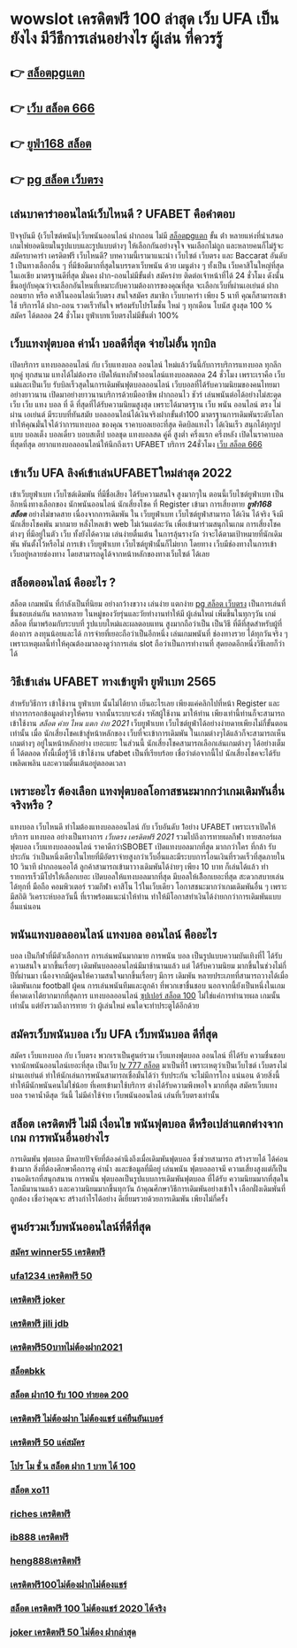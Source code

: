 # wowslot เครดิตฟรี 100 ล่าสุด เว็บ UFA เป็นยังไง มีวีธีการเล่นอย่างไร ผู้เล่น ที่ควรรู้ 

## 👉 [สล็อตpgแตก](https://mabet.net/register/)
## 👉 [เว็บ สล็อต 666](https://mabet.net/)
## 👉 [ยูฟ่า168 สล็อต](https://mabet.net/pg-slot-credit-free/)
## 👉 [pg สล็อต เว็บตรง](https://mabet.net/credit-free-100/)

## เล่นบาคาร่าออนไลน์เว็บไหนดี ? UFABET คือคำตอบ

ปัจจุบันมี {เว็บไซต์พนัน|เว็บพนันออนไลน์ ฝากถอน ไม่มี [สล็อตpgแตก](https://mabet.net/) ขั้น ต่ํา   หลายแห่งที่นำเสนอเกมไพ่ยอดนิยมในรูปแบบและรูปแบบต่างๆ ให้เลือกกันอย่างจุใจ จนเลือกไม่ถูก และหลายคนก็ไม่รู้จะ  สมัครบาคาร่า เครดิตฟรี เว็บไหนดี? บทความนี้เรามาแนะนำ เว็บไซต์ เว็บตรง และ Baccarat อันดับ 1 เป็นทางเลือกอื่น ๆ ที่มีข้อดีมากที่สุดในบรรดาเว็บพนัน ด้วย  เมนูต่าง ๆ  ทั้งเป็น เว็บคาสิโนใหญ่ที่สุด   ในเอเชีย มาตรฐานดีที่สุด มั่นคง ฝาก-ถอนไม่มีขั้นต่ำ  สมัครง่าย ติดต่อเจ้าหน้าที่ได้ 24 ชั่วโมง  ดังนั้นขึ้นอยู่กับคุณว่าจะเลือกอันไหนที่เหมาะกับความต้องการของคุณที่สุด จะเลือกเว็บที่ผ่านเอเย่นต์ ฝากถอนยาก หรือ คาสิโนออนไลน์เว็บตรง สนใจสมัคร สมาชิก เว็บบาคาร่า  เพียง 5 นาที คุณก็สามารถเข้าใช้ บริการได้ ฝาก-ถอน รวดเร็วทันใจ พร้อมรับโปรโมชั่น ใหม่ ๆ ทุกเดือน โบนัส สูงสุด 100 % สมัคร ได้ตลอด 24 ชั่วโมง   ยูฟ่าเบทเว็บตรงไม่มีขั้นต่ำ 100% 

##  เว็บแทงฟุตบอล ค่าน้ำ บอลดีที่สุด  จ่ายไม่อั้น ทุกบิล

เปิดบริการ แทงบอลออนไลน์ กับ  เว็บแทงบอล ออนไลน์
ใหม่แล้ววันนี้กับการบริการแทงบอล ทุกลีก ทุกคู่ ทุกสนาม แทงได้ไม่ต้องรอ เปิดให้แทงกีฬาออนไลน์แทงบอลตลอด 24 ชั่วโมง เพราะเราคือ เว็บแม่และเป็นเว็บ รับบิลเร็วสุดในการเดิมพันฟุตบอลออนไลน์ เว็บบอลที่ได้รับความนิยมของคนไทยมาอย่างยาวนาน เปิดมาอย่างยาวนานบริการด้วยมืออาชีพ ฝากถอนไว ชัวร์ เล่นพนันต่อได้อย่างไม่สะดุด เว็บ เว็บ แทง บอล ที่ ดี ที่สุดที่ได้รับความนิยมสูงสุด เพราะได้มาตรฐาน เว็บ พนัน ออนไลน์ ตรง ไม่ ผ่าน เอเย่นต์ มีระบบที่ทันสมัย บอลออนไลน์ได้เงินจริงฝากขั้นต่ํา100 มาตรฐานการเดิมพันระดับโลก ทำให้คุณมั่นใจได้ว่าการแทงบอล ของคุณ ราคาบอลเยอะที่สุด  คิดบิลแทงไว ได้เงินเร็ว  สนุกได้ทุกรูปแบบ บอลเต็ง บอลเดี่ยว บอบสเต็ป บอลชุด แทงบอลสด คู่คี่ สูงต่ำ ครึ่งแรก ครึ่งหลัง เปิดในราคาบอลที่สุดที่สุด อยากแทงบอลออนไลน์ให้นึกถึงเรา UFABET บริการ 24ชั่วโมง [เว็บ สล็อต 666](https://mabet.net/pg-slot-credit-free/) 


## เข้าเว็บ UFA ลิงค์เข้าเล่นUFABETใหม่ล่าสุด 2022 

เข้าเว็บยูฟ่าเบท  เว็บไซต์เดิมพัน  ที่มีชื่อเสียง  ได้รับความสนใจ สูงมากๆใน ตอนนี้เว็บไซต์ยูฟ่าเบท  เป็นอีกหนึ่งทางเลือกของ นักพนันออนไลน์ นักเสี่ยงโชค ที่ Register เข้ามา การเสี่ยงทาย ***ยูฟ่า168 สล็อต*** อย่างไม่ขาดสาย เนื่องจากการเดิมพัน ใน เว็บยูฟ่าเบท เว็บไซต์ยูฟ่าสามารถ ได้เงิน ได้จริง จึงมี นักเสี่ยงโชคพัน มากมาย  หลั่งไหลเข้า web ไม่เว้นแต่ละวัน เพื่อเข้ามาร่วมสนุกในเกม การเสี่ยงโชคต่างๆ ที่มีอยู่ในตัว เว็บ ทั้งยังได้ความ เล่นง่ายตื่นเต้น ในการลุ้นรางวัล ว่าจะได้ตามเป้าหมายที่นักเดิมพัน พันตั้งไว้หรือไม่ การเข้า เว็บยูฟ่าเบท เว็บไซต์ยูฟ่านั้นก็ไม่ยาก  โดยทาง เว็บมีช่องทางในการเข้า เว็บอยู่หลายช่องทาง โดยสามารถดูได้จากหน้าหลักของทางเว็บไซต์ ได้เลย


## สล็อตออนไลน์ คืออะไร ?

สล็อต  เกมพนัน ที่กำลังเป็นที่นิยม อย่างกว้างขวาง  เล่นง่าย แตกง่าย [pg สล็อต เว็บตรง](https://mabet.net/credit-free-50/)  เป็นการเล่นที่ ชื่นชอบเล่นกัน หลากหลาย ในหมู่ของวัยรุ่นและวัยทำงานทำให้มี ผู้เล่นใหม่ เพิ่มขึ้นในทุกๆวัน  เกม์สล็อต ที่มาพร้อมกับระบบที่ รูปแบบใหม่และผลตอบแทน สูงมากถือว่าเป็น เป็นวิธี ที่ดีที่สุดสำหรับผู้ที่ต้องการ ลงทุนน้อยและได้ การจ่ายที่เยอะถือว่าเป็นอีกหนึ่ง เล่นเกมพนันที่ ช่องทางรวย ได้ทุกวันจริง ๆ เพราะเหตุผลนี้ทำให้คุณต้องมาลองดูว่าการเล่น slot ถือว่าเป็นการทำงานที่ สุดยอดอีกหนึ่งวิธีเลยก็ว่าได้

## วิธีเข้าเล่น UFABET  ทางเข้ายูฟ่า ยูฟ่าเบท 2565

สำหรับวิธีการ เข้าใช้งาน  ยูฟ่าเบท  นั้นไม่ได้ยาก เย็นอะไรเลย เพียงแค่คลิกไปที่หน้า Register  และทำการกรอกข้อมูลต่างๆให้ครบ จากนั้นระบบจะส่ง  รหัสผู้ใช้งาน  มาให้ท่าน เพียงเท่านี้ท่านก็จะสามารถ เข้าใช้งาน  *สล็อต ค่าย ไหน แตก ง่าย 2021*  เว็บยูฟ่าเบท เว็บไซต์ยูฟ่าได้อย่างง่ายดายเพียงไม่กี่ขั้นตอนเท่านั้น เมื่อ นักเสี่ยงโชคเข้าสู่หน้าหลักของ เว็บที่จะเข้าการเดิมพัน ในเกมต่างๆได้แล้วก็จะสามารถเห็นเกมต่างๆ อยู่ในหน้าหลักอย่าง เยอะแยะ ในส่วนนี้ นักเสี่ยงโชคสามารถเลือกเล่นเกมต่างๆ ได้อย่างเต็มที่  ได้ตลอด  ทั้งนี้เมื่อรู้วิธี เข้าใช้งาน   ufabet  เป็นที่เรียบร้อย เชื่อว่าต่อจากนี้ไป  นักเสี่ยงโชคจะได้รับ  เพลิดเพลิน และความตื่นเต้นอยู่ตลอดเวลา


##  เพราะอะไร ต้องเลือก แทงฟุตบอลโอกาสชนะมากกว่าเกมเดิมพันอื่นจริงหรือ ?

แทงบอล เว็บไหนดี ทำไมต้องแทงบอลออนไลน์ กับ   เว็บอันดับ 1อย่าง UFABET เพราะเราเปิดให้บริการ แทงบอล อย่างเป็นทางการ *เว็บตรง เครดิตฟรี 2021* รวมไปถึงการทายผลกีฬา ทายสกอร์ผลฟุตบอล เว็บแทงบอลออนไลน์ ราคาดีกว่าSBOBET เปิดแทงบอลมากที่สุด มากกว่าใคร ที่กล้า รับประกัน ว่าเป็นหนึ่งเดียวในไทยที่มีอัตราจ่ายสูงกว่าเว็บอื่นและมีระบบการโอนเงินที่รวดเร็วที่สุดภายใน 10 วินาที ฝากถอนออโต้ ลูกค้าสามารถเข้ามาวางเดิมพันได้ง่ายๆ เพียง 10 บาท ก็เล่นได้แล้ว ทำรายการเร็วมีโปรให้เลือกเยอะ เปิดบอลให้แทงบอลมากที่สุด  มีบอลให้เลืิอกเยอะที่สุด  สะดวกสบายเล่นได้ทุกที่ มือถือ คอมพิวเตอร์ รวมกีฬา คาสิโน ไว้ในเว็บเดียว โอกาสชนะมากว่าเกมเดิมพันอื่น ๆ เพราะมีสถิติ วิเคราะห์บอลวันนี้ ที่เราพร้อมแนะนำให้ท่าน ทำให้มีโอกาสทำเงินได้ง่ายกกว่าการเดิมพันแบบอื่นแน่นอน


## พนันแทงบอลออนไลน์   แทงบอล  ออนไลน์ คืออะไร

 บอล  เป็นกีฬาที่มีตัวเลือกการ การเล่นพนันมากมาย การพนัน บอล  เป็นรูปแบบความบันเทิงที่ไ ได้รับความสนใจ มากขึ้นเรื่อยๆ  เดิมพันบอลออนไลน์มีมาช้านานแล้ว แต่ ได้รับความนิยม มากขึ้นในช่วงไม่กี่ปีที่ผ่านมา เนื่องจากมีผู้คนให้ความสนใจมากขึ้นเรื่อยๆ มีการ เดิมพัน หลายประเภทที่สามารถวางได้เมื่อเดิมพันเกม football ผู้คน การเล่นพนันทีมและลูกค้า ที่พวกเขาชื่นชอบ นอกจากนี้ยังเป็นหนึ่งในเกมที่คาดเดาได้ยากมากที่สุดการ แทงบอลออนไลน์  [ซุปเปอร์ สล็อต 100](https://mabet.net/credit-free-new/) ไม่ใช่แค่การทำนายผล เกมนั้น เท่านั้น แต่ยังรวมถึงการทาย ว่า ผู้เล่นใหม่ คนใดจะทำประตูได้อีกด้วย

## สมัครเว็บพนันบอล  เว็บ UFA เว็บพนันบอล ดีที่สุด

สมัคร เว็บแทงบอล กับ เว็บตรง พวกเราเป็นศูนย์รวม เว็บแทงฟุตบอล ออนไลน์ ที่ได้รับ ความชื่นชอบ จากนักพนันออนไลน์เยอะที่สุด เป็นเว็บ [lv 777 สล็อต](https://member.mabet.net/?action=login)  มาเป็นที่1 เพราะเหตุว่าเป็นเว็บไซต์ เว็บตรงไม่ผ่านเอเย่นต์ ทำให้นักเล่นการพนันสามารถเชื่อมั่นได้ว่า รับประกัน จะไม่มีการโกง แน่นอน ด้วยสิ่งนี้ทำให้มีนักพนันคนไม่ใช่น้อย ที่เคยเข้ามาใช้บริการ ต่างได้รับความพึงพอใจ มากที่สุด สมัครเว็บแทงบอล  ราคาน้ำดีสุด วันนี้ ไม่มีค่าใช้จ่าย เว็บพนันออนไลน์ เล่นที่เว็บตรงเท่านั้น


##  **สล็อต เครดิตฟรี ไม่มี เงื่อนไข** พนันฟุตบอล  ดีหรือเปล่าแตกต่างจากเกม การพนันอื่นอย่างไร

การเดิมพัน  ฟุตบอล มีหลายปัจจัยที่ต้องคำนึงถึงเมื่อเดิมพันฟุตบอล ซึ่งช่วยสามารถ สร้างรายได้ ได้ค่อนข้างมาก  สิ่งที่ต้องศึกษาคือการดู ค่าน้ำ งและข้อมูลที่มีอยู่ เล่นพนัน ฟุตบอลอาจมี ความเสี่ยงสูงแต่ก็เป็นงานอดิเรกที่สนุกสนาน  การพนัน ฟุตบอลเป็นรูปแบบการเดิมพันฟุตบอล ที่ได้รับ ความนิยมมากที่สุดในโลกมีมานานแล้ว และความนิยมมากขึ้นทุกวัน ถ้าคุณศึกษาวิธีการเดิมพันอย่างเข้าใจ เลือกฝั่งเดิมพันที่ถูกต้อง เชื่อว่าคุณจะ สร้างกำไรได้อย่าง ดีเยี่ยมรวยด้วยการเดิมพัน เพียงไม่กี่ครั้ง

## ศูนย์รวมเว็บพนันออนไลน์ที่ดีที่สุด

### [สมัคร winner55 เครดิตฟรี](https://atom.io/themes/สล็อตเว็บตรง%20MABET.net%20สล็อต%20666%20008%20สล็อต%20สล็อตแตกหนัก%2020รับ100)
### [ufa1234 เครดิตฟรี 50](https://atom.io/themes/สล็อตเว็บตรง%20MABET.net%20เกมส์%20สล็อต%20ออนไลน์%20pg%20slot%20008%20สล็อต%20สล็อตแตกหนัก%2020รับ100)
### [เครดิตฟรี joker](https://atom.io/themes/สล็อตเว็บตรง%20MABET.net%20superslotเครดิตฟรี50%20008%20สล็อต%20สล็อตแตกหนัก%2020รับ100)
### [เครดิตฟรี jili jdb](https://atom.io/themes/สล็อตเว็บตรง%20MABET.net%20ดาวน์โหลด%20สล็อต%20pg%20008%20สล็อต%20สล็อตแตกหนัก%2020รับ100)
### [เครดิตฟรี50บาทไม่ต้องฝาก2021](https://atom.io/themes/สล็อตเว็บตรง%20MABET.net%20lucia%20689สล็อต%20008%20สล็อต%20สล็อตแตกหนัก%2020รับ100)
### [สล็อตbkk](https://atom.io/themes/สล็อตเว็บตรง%20MABET.net%20เครดิตฟรี%2050%20กดรับเอง%20ยืนยันเบอร์%20008%20สล็อต%20สล็อตแตกหนัก%2020รับ100)
### [สล็อต ฝาก10 รับ 100 ทำยอด 200](https://atom.io/themes/สล็อตเว็บตรง%20MABET.net%20สล็อตpg%20เติม%20true%20wallet%20ฝาก-ถอน%20ไม่มี%20ขั้น%20ต่ํา%202021%20008%20สล็อต%20สล็อตแตกหนัก%2020รับ100)
### [เครดิตฟรี ไม่ต้องฝาก ไม่ต้องแชร์ แค่ยืนยันเบอร์](https://atom.io/themes/สล็อตเว็บตรง%20MABET.net%20เครดิตฟรี2021ล่าสุด%20008%20สล็อต%20สล็อตแตกหนัก%2020รับ100)
### [เครดิตฟรี 50 แค่สมัคร](https://atom.io/themes/สล็อตเว็บตรง%20MABET.net%20wallet%20slot%20เครดิตฟรี%20008%20สล็อต%20สล็อตแตกหนัก%2020รับ100)
### [โปร โม ชั่ น สล็อต ฝาก 1 บาท ได้ 100](https://atom.io/themes/สล็อตเว็บตรง%20MABET.net%20รวม%20ซุปเปอร์%20สล็อต%20008%20สล็อต%20สล็อตแตกหนัก%2020รับ100)
### [สล็อต xo11](https://atom.io/themes/สล็อตเว็บตรง%20MABET.net%20รวม%20superslot%20เครดิตฟรี%2050%20ยืนยันเบอร์%20008%20สล็อต%20สล็อตแตกหนัก%2020รับ100)
### [riches เครดิตฟรี](https://atom.io/themes/สล็อตเว็บตรง%20MABET.net%20mafiaเครดิตฟรี50%20ล่าสุด%202564%20008%20สล็อต%20สล็อตแตกหนัก%2020รับ100)
### [ib888 เครดิตฟรี](https://atom.io/themes/สล็อตเว็บตรง%20MABET.net%20wow%20slot666%20เครดิตฟรี%20100%20008%20สล็อต%20สล็อตแตกหนัก%2020รับ100)
### [heng888เครดิตฟรี](https://atom.io/themes/สล็อตเว็บตรง%20MABET.net%20เครดิตฟรี88%20008%20สล็อต%20สล็อตแตกหนัก%2020รับ100)
### [เครดิตฟรี100ไม่ต้องฝากไม่ต้องแชร์](https://atom.io/themes/สล็อตเว็บตรง%20MABET.net%20v9สล็อต%20008%20สล็อต%20สล็อตแตกหนัก%2020รับ100)
### [สล็อต เครดิตฟรี 100 ไม่ต้องแชร์ 2020 ได้จริง](https://atom.io/themes/สล็อตเว็บตรง%20MABET.net%20u31%20เครดิตฟรี%2031%20บาท%20008%20สล็อต%20สล็อตแตกหนัก%2020รับ100)
### [joker เครดิตฟรี 50 ไม่ต้อง ฝากล่าสุด](https://atom.io/themes/สล็อตเว็บตรง%20MABET.net%20สล็อต%20ufabet%20เว็บตรง%20008%20สล็อต%20สล็อตแตกหนัก%2020รับ100)